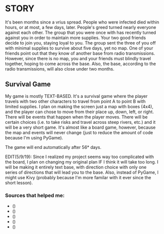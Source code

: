# STORY
It's been months since a vrius spread. People who were infected died within hours, or at most, a few days, later. People's greed turned nearly everyone against each other. The group that you were once with has recently turned against you in order to maintain more supplies. Your two good friends decide to join you, staying loyal to you. The group sent the three of you off with minimal supplies to survive about five days, yet no map. One of your friends point out that they know of another base from radio transmissions. However, since there is no map, you and your friends must blindly travel together, hoping to come across the base. Also, the base, according to the radio transmissions, will also close under two months.



## Survival Game

My game is mostly TEXT-BASED. It's a survival game where the player travels with two other characters to travel from point A to point B with limited supplies. I plan on making the screen just a map with boxes (4x4), and the player can chose to move from their place up, down, left, or right. There will be events that happen when the player moves. There will be certain choices (i.e. to take risks and travel across steep rivers, etc.) and it will be a very short game. It's almost like a board game, however, because the map and events will never change (just to reduce the amount of code because I'm using PyGame).

The game will end automatically after 56* days.

EDIT(5/9/19): Since I realized my project seems way too complicated with the board, I plan on changing my original plan IF I think it will take too long. I will be making it entirely text base, with direction choice with only one series of directions that will lead you to the base. Also, instead of PyGame, I might use Kivy (probably because I'm more familar with it ever since the short lesson).

### Sources that helped me:
* ()
* ()
* ()
* ()
* ()
